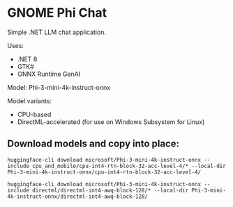 # GNOME Phi Chat

Simple .NET LLM chat application.

Uses:
* .NET 8
* GTK#
* ONNX Runtime GenAI

Model: Phi-3-mini-4k-instruct-onnx

Model variants:
* CPU-based
* DirectML-accelerated (for use on Windows Subsystem for Linux)

## Download models and copy into place:

```
huggingface-cli download microsoft/Phi-3-mini-4k-instruct-onnx --include cpu_and_mobile/cpu-int4-rtn-block-32-acc-level-4/* --local-dir Phi-3-mini-4k-instruct-onnx/cpu-int4-rtn-block-32-acc-level-4/

huggingface-cli download microsoft/Phi-3-mini-4k-instruct-onnx --include directml/directml-int4-awq-block-128/* --local-dir Phi-3-mini-4k-instruct-onnx/directml-int4-awq-block-128/
```
